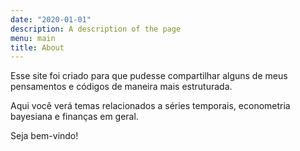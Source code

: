 ```yaml
---
date: "2020-01-01"
description: A description of the page
menu: main
title: About
---
```


Esse site foi criado para que pudesse compartilhar alguns de meus pensamentos e códigos de maneira mais estruturada. 

Aqui você verá temas relacionados a séries temporais, econometria bayesiana e finanças em geral.

Seja bem-vindo!